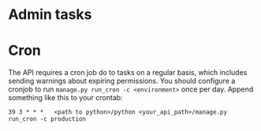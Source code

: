 # Admin tasks

# Cron

The API requires a cron job do to tasks on a regular basis, which includes
sending warnings about expiring permissions. You should configure a cronjob to
run `manage.py run_cron -c <environment>` once per day.
Append something like this to your crontab:

    39 3 * * *   <path to python>/python <your_api_path>/manage.py run_cron -c production
